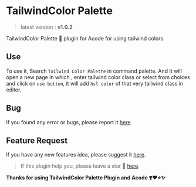# TailwindColor Palette
> latest version : **v1.0.2**

TailwindColor Palette 🎨 plugin for Acode for using tailwind colors.

## Use
To use it, Search `Tailwind Color Palette` in command palette. 
And It will open a new page in which , enter tailwind color class or select from choices and click on `use button`, it will add `hsl color` of that very tailwind class in editor.

## Bug
If you found any error or bugs, please report it [here](https://github.com/bajrangCoder/acode-plugin-tailwind-palette/issues).

## Feature Request
If you have any new features idea, please suggest it [here](https://github.com/bajrangCoder/acode-plugin-tailwind-palette/issues).


> If this plugin help you, please leave a star 🌟 [here](https://github.com/bajrangCoder/acode-plugin-tailwind-palette).

**Thanks for using TailwindColor Palette Plugin and Acode ❣️❤️⭐✨**